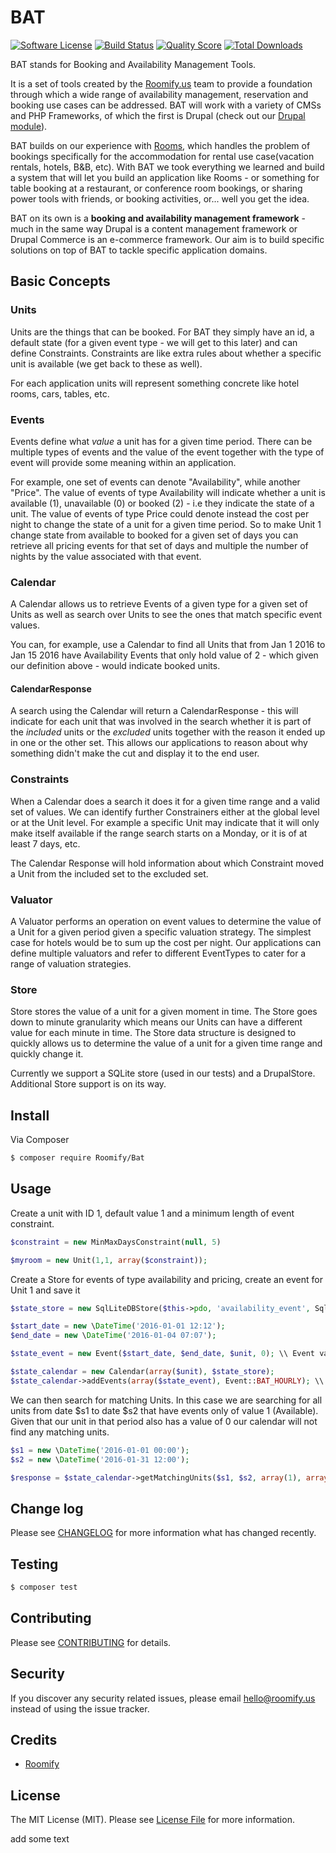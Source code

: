 # BAT

[![Software License][ico-license]](LICENSE.md)
[![Build Status][ico-travis]][link-travis]
[![Quality Score][ico-code-quality]][link-code-quality]
[![Total Downloads][ico-downloads]][link-downloads]

BAT stands for Booking and Availability Management Tools.

It is a set of tools created by the [Roomify.us](https://roomify.us) team to provide a foundation through which a wide range of availability management, reservation and booking use cases can be addressed.
BAT will work with a variety of CMSs and PHP Frameworks, of which the first is Drupal (check out our [Drupal module](https://github.com/roomify/bat_drupal)).

BAT builds on our experience with [Rooms](http://drupal.org/project/rooms), which handles the problem of bookings specifically for the accommodation for rental use case(vacation rentals, hotels, B&B, etc). With BAT we took everything we learned and build a system that will let you build an application like Rooms - or something for table booking at a restaurant, or conference room bookings, or sharing power tools with friends, or booking activities, or... well you get the idea.

BAT on its own is a **booking and availability management framework** - much in the same way Drupal is a content management framework or Drupal Commerce is an e-commerce framework. Our aim is to build specific solutions on top of BAT to tackle specific application domains.


## Basic Concepts

### Units

Units are the things that can be booked. For BAT they simply have an id, a default state (for a given event type - we will get to this later) and can define Constraints. Constraints are like extra rules about whether a specific unit is available (we get back to these as well).

For each application units will represent something concrete like hotel rooms, cars, tables, etc.

### Events

Events define what *value* a unit has for a given time period. There can be multiple types of events and the value of the event together with the type of event will provide some meaning within an application. 

For example, one set of events can denote "Availability", while another "Price". The value of events of type Availability will indicate whether a unit is available (1), unavailable (0) or booked (2) - i.e they indicate the state of a unit. The value of events of type Price could denote instead the cost per night to change the state of a unit for a given time period. So to make Unit 1 change state from available to booked for a given set of days you can retrieve all pricing events for that set of days and multiple the number of nights by the value associated with that event. 

### Calendar

A Calendar allows us to retrieve Events of a given type for a given set of Units as well as search over Units to see the ones that match specific event values.

You can, for example, use a Calendar to find all Units that from Jan 1 2016 to Jan 15 2016 have Availability Events that only hold value of 2 - which given our definition above - would indicate booked units.

#### CalendarResponse

A search using the Calendar will return a CalendarResponse - this will indicate for each unit that was involved in the search whether it is part of the *included* units or the *excluded* units together with the reason it ended up in one or the other set. This allows our applications to reason about why something didn't make the cut and display it to the end user.

### Constraints

When a Calendar does a search it does it for a given time range and a valid set of values. We can identify further Constrainers either at the global level or at the Unit level. For example a specific Unit may indicate that it will only make itself available if the range search starts on a Monday, or it is of at least 7 days, etc. 

The Calendar Response will hold information about which Constraint moved a Unit from the included set to the excluded set.

### Valuator

A Valuator performs an operation on event values to determine the value of a Unit for a given period given a specific valuation strategy. The simplest case for hotels would be to sum up the cost per night. Our applications can define multiple valuators and refer to different EventTypes to cater for a range of valuation strategies. 

### Store

Store stores the value of a unit for a given moment in time. The Store goes down to minute granularity which means our Units can have a different value for each minute in time. The Store data structure is designed to quickly allows us to determine the value of a unit for a given time range and quickly change it. 

Currently we support a SQLite store (used in our tests) and a DrupalStore. Additional Store support is on its way. 


## Install

Via Composer

``` bash
$ composer require Roomify/Bat
```

## Usage

Create a unit with ID 1, default value 1 and a minimum length of event constraint.

``` php
$constraint = new MinMaxDaysConstraint(null, 5)

$myroom = new Unit(1,1, array($constraint)); 
```

Create a Store for events of type availability and pricing, create an event for Unit 1 and save it

``` php
$state_store = new SqlLiteDBStore($this->pdo, 'availability_event', SqlDBStore::BAT_STATE);

$start_date = new \DateTime('2016-01-01 12:12');
$end_date = new \DateTime('2016-01-04 07:07');

$state_event = new Event($start_date, $end_date, $unit, 0); \\ Event value is 0 (i.e. unavailable)

$state_calendar = new Calendar(array($unit), $state_store);
$state_calendar->addEvents(array($state_event), Event::BAT_HOURLY); \\ BAT_HOURLY denotes granularity
```

We can then search for matching Units. In this case we are searching for all units from date $s1 to date $s2 that have events only of value 1 (Available). Given that our unit in that period also has a value of 0 our calendar will not find any matching units.

``` php
$s1 = new \DateTime('2016-01-01 00:00');
$s2 = new \DateTime('2016-01-31 12:00');

$response = $state_calendar->getMatchingUnits($s1, $s2, array(1), array());
```

## Change log

Please see [CHANGELOG](CHANGELOG.md) for more information what has changed recently.

## Testing

``` bash
$ composer test
```

## Contributing

Please see [CONTRIBUTING](CONTRIBUTING.md) for details.

## Security

If you discover any security related issues, please email hello@roomify.us instead of using the issue tracker.

## Credits

- [Roomify](https://roomify.us)

## License

The MIT License (MIT). Please see [License File](LICENSE.md) for more information.

[ico-license]: https://img.shields.io/badge/license-MIT-brightgreen.svg?style=flat-square
[ico-travis]: https://img.shields.io/travis/Roomify/bat/master.svg?style=flat-square
[ico-code-quality]: https://img.shields.io/scrutinizer/g/roomify/bat.svg?style=flat-square
[ico-downloads]: https://img.shields.io/packagist/dt/roomify/bat.svg?style=flat-square

[link-travis]: https://travis-ci.org/Roomify/bat
[link-scrutinizer]: https://scrutinizer-ci.com/g/roomify/bat/code-structure
[link-code-quality]: https://scrutinizer-ci.com/g/roomify/bat
[link-downloads]: https://packagist.org/packages/roomify/bat
[link-author]: https://github.com/roomify

add some text
